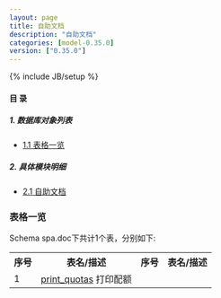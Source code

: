 ```yaml
---
layout: page
title: 自助文档 
description: "自助文档"
categories: [model-0.35.0]
version: ["0.35.0"]
---
```

{% include JB/setup %}

#### 目 录

##### 1. 数据库对象列表
  * [1.1 表格一览](index.html#表格一览)

##### 2. 具体模块明细
* [2.1 自助文档](/model/spa/doc/all.html)

### 表格一览
Schema spa.doc下共计1个表，分别如下:

<table class="table table-bordered table-striped table-condensed">
  <tr>
    <th class="info_header text-center">序号</th>
    <th class="info_header">表名/描述</th>
    <th class="info_header text-center">序号</th>
    <th class="info_header">表名/描述</th>
  </tr>
  <tr>
    <td>1</td>
    <td><a href="/model/spa/doc/all.html#表格-print_quotas-打印配额">print_quotas</a> 打印配额</td>
    <td></td>
    <td></td>
  </tr>
</table>

